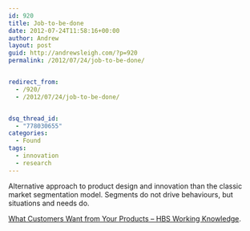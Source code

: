 ```yaml
---
id: 920
title: Job-to-be-done
date: 2012-07-24T11:58:16+00:00
author: Andrew
layout: post
guid: http://andrewsleigh.com/?p=920
permalink: /2012/07/24/job-to-be-done/


redirect_from:
  - /920/
  - /2012/07/24/job-to-be-done/


dsq_thread_id:
  - "778030655"
categories:
  - Found
tags:
  - innovation
  - research
---
```

Alternative approach to product design and innovation than the classic market segmentation model. Segments do not drive behaviours, but situations and needs do. 

[What Customers Want from Your Products &#8211; HBS Working Knowledge](http://hbswk.hbs.edu/archive/5170.html).